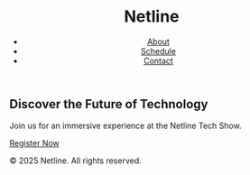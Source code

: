 
<html lang="en">
<head>
  <meta charset="UTF-8">
  <meta name="viewport" content="width=device-width, initial-scale=1.0">
  <title>Netline</title>
  <link rel="stylesheet" href="styles.css">
</head>
<body>
  <header>
    <h1>Netline</h1>
    <nav>
      <ul>
        <li><a href="#about">About</a></li>
        <li><a href="#schedule">Schedule</a></li>
        <li><a href="#contact">Contact</a></li>
      </ul>
    </nav>
  </header>

  <section id="hero">
    <h2>Discover the Future of Technology</h2>
    <p>Join us for an immersive experience at the Netline Tech Show.</p>
    <a href="#register" class="btn">Register Now</a>
  </section>

  <footer>
    <p>&copy; 2025 Netline. All rights reserved.</p>
  </footer>
</body>
</html>
